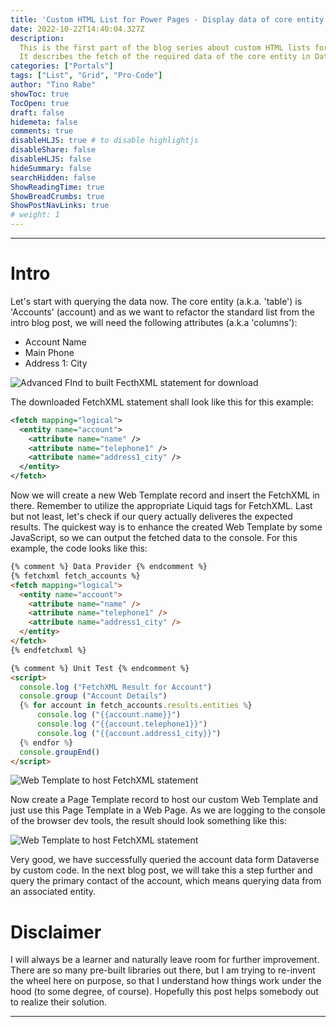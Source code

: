 ```yaml
---
title: 'Custom HTML List for Power Pages - Display data of core entity'
date: 2022-10-22T14:40:04.327Z
description:
  This is the first part of the blog series about custom HTML lists for a Power Pages solution.
  It describes the fetch of the required data of the core entity in Dataverse.
categories: ["Portals"]
tags: ["List", "Grid", "Pro-Code"]
author: "Tino Rabe"
showToc: true
TocOpen: true
draft: false
hidemeta: false
comments: true
disableHLJS: true # to disable highlightjs
disableShare: false
disableHLJS: false
hideSummary: false
searchHidden: false
ShowReadingTime: true
ShowBreadCrumbs: true
ShowPostNavLinks: true
# weight: 1
---
```

*****
# Intro
Let's start with querying the data now.
The core entity (a.k.a. 'table') is 'Accounts' (account) and as we want to refactor the standard list from the intro blog post, we will need the following attributes (a.k.a 'columns'):
- Account Name
- Main Phone
- Address 1: City

![Advanced FInd to built FecthXML statement for download](/img/HTML-Grid-Fetch-Account.png)

The downloaded FetchXML statement shall look like this for this example:

```xml
<fetch mapping="logical">
  <entity name="account">
    <attribute name="name" />
    <attribute name="telephone1" />
    <attribute name="address1_city" />
  </entity>
</fetch>
```
Now we will create a new Web Template record and insert the FetchXML in there.
Remember to utilize the appropriate Liquid tags for FetchXML.
Last but not least, let's check if our query actually deliveres the expected results.
The quickest way is to enhance the created Web Template by some JavaScript, so we can output the fetched data to the console.
For this example, the code looks like this:

```html
{% comment %} Data Provider {% endcomment %} 
{% fetchxml fetch_accounts %}
<fetch mapping="logical">
  <entity name="account">
    <attribute name="name" />
    <attribute name="telephone1" />
    <attribute name="address1_city" />
  </entity>
</fetch>
{% endfetchxml %}

{% comment %} Unit Test {% endcomment %}
<script>
  console.log ("FetchXML Result for Account")
  console.group ("Account Details")
  {% for account in fetch_accounts.results.entities %}        
      console.log ("{{account.name}}")
      console.log ("{{account.telephone1}}")
      console.log ("{{account.address1_city}}")   
  {% endfor %}
  console.groupEnd()
</script>
```

![Web Template to host FetchXML statement](/img/HTML-Grid-Fetch-Account-WebTemplate.png)

Now create a Page Template record to host our custom Web Template and just use this Page Template in a Web Page.
As we are logging to the console of the browser dev tools, the result should look something like this:

![Web Template to host FetchXML statement](/img/HTML-Grid-Fetch-Account-UnitTest.png)

Very good, we have successfully queried the account data form Dataverse by custom code.
In the next blog post, we will take this a step further and query the primary contact of the account, which means querying data from an associated entity.

# Disclaimer 
I will always be a learner and naturally leave room for further improvement. There are so many pre-built libraries out there, but I am trying to re-invent the wheel here on purpose, so that I understand how things work under the hood (to some degree, of course). Hopefully this post helps somebody out to realize their solution.
*****

